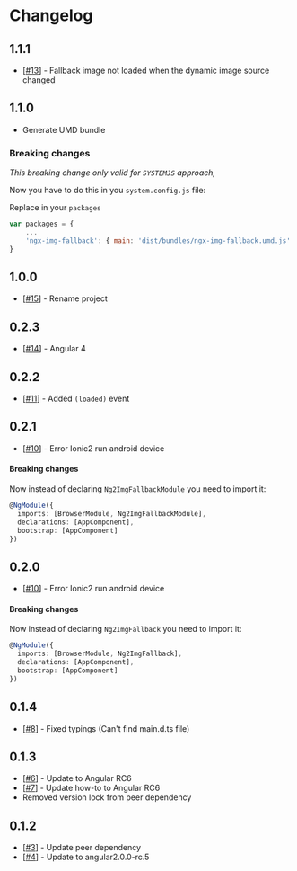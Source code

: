 # Changelog

## 1.1.1
* [[#13](https://github.com/VadimDez/ngx-img-fallback/issues/13)] - Fallback image not loaded when the dynamic image source changed

## 1.1.0
* Generate UMD bundle

### Breaking changes

*This breaking change only valid for `SYSTEMJS` approach,*


Now you have to do this in you `system.config.js` file:


Replace in your ```packages```

```js
var packages = {
    ...
    'ngx-img-fallback': { main: 'dist/bundles/ngx-img-fallback.umd.js' }
}
```


## 1.0.0
* [[#15](https://github.com/VadimDez/ngx-img-fallback/issues/15)] - Rename project

## 0.2.3
* [[#14](https://github.com/VadimDez/ng2-img-fallback/issues/14)] - Angular 4

## 0.2.2
* [[#11](https://github.com/VadimDez/ng2-img-fallback/issues/11)] - Added `(loaded)` event

## 0.2.1
* [[#10](https://github.com/VadimDez/ng2-img-fallback/issues/10)] - Error Ionic2 run android device

#### Breaking changes
Now instead of declaring `Ng2ImgFallbackModule` you need to import it:
```ts
@NgModule({
  imports: [BrowserModule, Ng2ImgFallbackModule],
  declarations: [AppComponent],
  bootstrap: [AppComponent]
})
```

## 0.2.0

* [[#10](https://github.com/VadimDez/ng2-img-fallback/issues/10)] - Error Ionic2 run android device

#### Breaking changes
Now instead of declaring `Ng2ImgFallback` you need to import it:
```ts
@NgModule({
  imports: [BrowserModule, Ng2ImgFallback],
  declarations: [AppComponent],
  bootstrap: [AppComponent]
})
```

## 0.1.4

* [[#8](https://github.com/VadimDez/ng2-img-fallback/issues/8)] - Fixed typings (Can't find main.d.ts file)

## 0.1.3

* [[#6](https://github.com/VadimDez/ng2-img-fallback/issues/6)] - Update to Angular RC6
* [[#7](https://github.com/VadimDez/ng2-img-fallback/issues/7)] - Update how-to to Angular RC6
* Removed version lock from peer dependency

## 0.1.2

* [[#3](https://github.com/VadimDez/ng2-img-fallback/issues/3)] - Update peer dependency
* [[#4](https://github.com/VadimDez/ng2-img-fallback/issues/4)] - Update to angular2.0.0-rc.5
